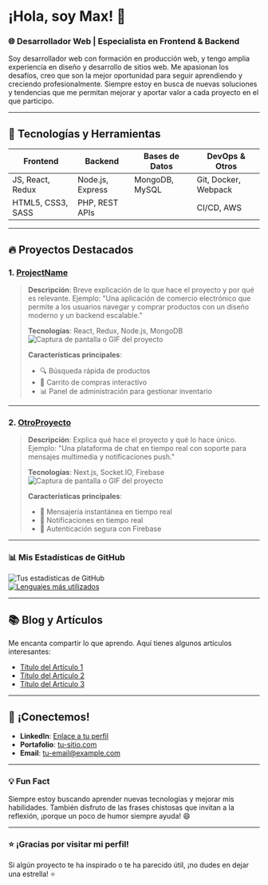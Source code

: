 # ¡Hola, soy Max! 👋

### 🌐 Desarrollador Web | Especialista en Frontend & Backend

Soy desarrollador web con formación en producción web, y tengo amplia experiencia en diseño y desarrollo de sitios web. Me apasionan los desafíos, creo que son la mejor oportunidad para seguir aprendiendo y creciendo profesionalmente. Siempre estoy en busca de nuevas soluciones y tendencias que me permitan mejorar y aportar valor a cada proyecto en el que participo.

---

## 🚀 Tecnologías y Herramientas

| **Frontend**    | **Backend**         | **Bases de Datos** | **DevOps & Otros**   |
|------------------|---------------------|--------------------|----------------------|
| JS, React, Redux | Node.js, Express    | MongoDB, MySQL     | Git, Docker, Webpack |
| HTML5, CSS3, SASS| PHP, REST APIs      |                    | CI/CD, AWS           |

---

## 🔥 Proyectos Destacados

### 1. [**ProjectName**](enlace-al-proyecto)
> **Descripción**: Breve explicación de lo que hace el proyecto y por qué es relevante. Ejemplo: "Una aplicación de comercio electrónico que permite a los usuarios navegar y comprar productos con un diseño moderno y un backend escalable."
>  
> **Tecnologías**: React, Redux, Node.js, MongoDB  
> ![Captura de pantalla o GIF del proyecto](ruta-imagen)  
>  
> **Características principales**:
> - 🔍 Búsqueda rápida de productos
> - 🛒 Carrito de compras interactivo
> - 📊 Panel de administración para gestionar inventario

---

### 2. [**OtroProyecto**](enlace-al-proyecto)
> **Descripción**: Explica qué hace el proyecto y qué lo hace único. Ejemplo: "Una plataforma de chat en tiempo real con soporte para mensajes multimedia y notificaciones push."
>  
> **Tecnologías**: Next.js, Socket.IO, Firebase  
> ![Captura de pantalla o GIF del proyecto](ruta-imagen)  
>  
> **Características principales**:
> - 💬 Mensajería instantánea en tiempo real
> - 🔔 Notificaciones en tiempo real
> - 🔐 Autenticación segura con Firebase

---

### 📊 Mis Estadísticas de GitHub
![Tus estadísticas de GitHub](https://github-readme-stats.vercel.app/api?username=tu-usuario&show_icons=true&theme=radical)  
[![Lenguajes más utilizados](https://github-readme-stats.vercel.app/api/top-langs/?username=tu-usuario&layout=compact&theme=radical)](https://github.com/tu-usuario)

---

## 📚 Blog y Artículos
Me encanta compartir lo que aprendo. Aquí tienes algunos artículos interesantes:
- [Título del Artículo 1](enlace)
- [Título del Artículo 2](enlace)
- [Título del Artículo 3](enlace)

---

## 🤝 ¡Conectemos!
- **LinkedIn**: [Enlace a tu perfil](enlace)
- **Portafolio**: [tu-sitio.com](enlace)
- **Email**: tu-email@example.com

---

### 💡 Fun Fact
Siempre estoy buscando aprender nuevas tecnologías y mejorar mis habilidades. También disfruto de las frases chistosas que invitan a la reflexión, ¡porque un poco de humor siempre ayuda! 😄

---

### ⭐ ¡Gracias por visitar mi perfil!
Si algún proyecto te ha inspirado o te ha parecido útil, ¡no dudes en dejar una estrella! ⭐
